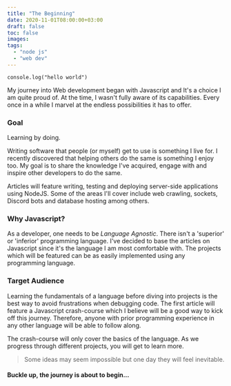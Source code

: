 ```yaml
---
title: "The Beginning"
date: 2020-11-01T08:00:00+03:00
draft: false
toc: false
images:
tags:
  - "node js"
  - "web dev"
---
```


```
console.log("hello world")
```

My journey into Web development began with Javascript and It's a choice I am quite proud of. At the time, I wasn't fully aware of its capabilities. Every once in a while I marvel at the endless possibilities  it has to offer. 

### Goal

Learning by doing.

Writing software that people (or myself) get to use is something I live for. I recently discovered that helping others do the same is something I enjoy too. My goal is to share the knowledge I've acquired, engage with and inspire other developers to do the same.

Articles will feature writing, testing and deploying server-side applications using NodeJS. Some of the areas I'll cover include web crawling, sockets, Discord bots and database hosting among others.

### Why Javascript?

As a developer, one needs to be *Language Agnostic*. There isn't a 'superior' or 'inferior' programming language. I've decided to base the articles on Javascript since it's the language I am most comfortable with. The projects which will be featured can be as easily implemented using any programming language.

### Target Audience

Learning the fundamentals of a language before diving into projects is the best way to avoid frustrations when debugging code. The first article will feature a Javascript crash-course which I believe will be a good way to kick off this journey. Therefore, anyone with prior programming experience in any other language will be able to follow along.

The crash-course will only cover the basics of the language. As we progress through different projects, you will get to learn more.

> Some ideas may seem impossible but one day they will feel inevitable.

#### Buckle up, the journey is about to begin...